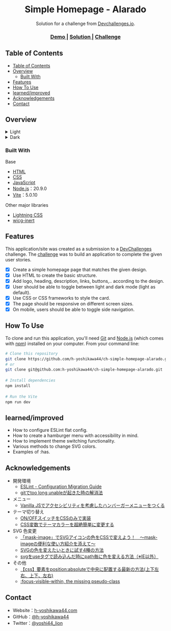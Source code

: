 <!-- Please update value in the {}  -->

<h1 align="center">Simple Homepage - Alarado</h1>

<div align="center">
   Solution for a challenge from  <a href="http://devchallenges.io" target="_blank">Devchallenges.io</a>.
</div>

<div align="center">
  <h3>
    <a href="https://h-yoshikawa44.github.io/ch-simple-homepage-alarado/">
      Demo
    </a>
    <span> | </span>
    <a href="https://devchallenges.io/solution/6352">
      Solution
    </a>
    <span> | </span>
    <a href="https://devchallenges.io/challenge/33">
      Challenge
    </a>
  </h3>
</div>

<!-- TABLE OF CONTENTS -->

## Table of Contents

- [Table of Contents](#table-of-contents)
- [Overview](#overview)
  - [Built With](#built-with)
- [Features](#features)
- [How To Use](#how-to-use)
- [learned/improved](#learnedimproved)
- [Acknowledgements](#acknowledgements)
- [Contact](#contact)

<!-- OVERVIEW -->

## Overview

<details>
  <summary>Light</summary>
    <h3>Desktop</h3>
    <img src="./screenshots/light/desktop.png" alt="overview - light - desktop">
    <h3>Tablet</h3>
    <img src="./screenshots/light/tablet.png" alt="overview - light - tablet">
    <h3>Mobile</h3>
    <img src="./screenshots/light/mobile.png" alt="overview - light - mobile" width="50%">
    <h3>Mobile Menu</h3>
    <img src="./screenshots/light/mobile-menu.png" alt="overview - light - mobile menu" width="50%">
</details>

<details>
  <summary>Dark</summary>
    <h3>Desktop</h3>
    <img src="./screenshots/dark/desktop.png" alt="overview - dark - desktop">
    <h3>Tablet</h3>
    <img src="./screenshots/dark/tablet.png" alt="overview - dark - tablet">
    <h3>Mobile</h3>
    <img src="./screenshots/dark/mobile.png" alt="overview - dark - mobile" width="50%">
    <h3>Mobile Menu</h3>
    <img src="./screenshots/dark/mobile-menu.png" alt="overview - dark - mobile menu" width="50%">
</details>

### Built With

<!-- This section should list any major frameworks that you built your project using. Here are a few examples.-->

Base

- [HTML](https://developer.mozilla.org/ja/docs/Web/HTML)
- [CSS](https://developer.mozilla.org/ja/docs/Web/CSS)
- [JavaScript](https://developer.mozilla.org/ja/docs/Web/JavaScript)
- [Node.js](https://nodejs.org/)：20.9.0
- [Vite](https://ja.vitejs.dev/)：5.0.10

Other major libraries

- [Lightning CSS](https://lightningcss.dev/)
- [wicg-inert](https://github.com/WICG/inert)

## Features

<!-- List the features of your application or follow the template. Don't share the figma file here :) -->

This application/site was created as a submission to a [DevChallenges](https://devchallenges.io/challenges) challenge. The [challenge](https://devchallenges.io/challenge/33) was to build an application to complete the given user stories.

- [x] Create a simple homepage page that matches the given design.
- [x] Use HTML to create the basic structure.
- [x] Add logo, heading, description, links, buttons,.. according to the design.
- [x] User should be able to toggle between light and dark mode (light as default).
- [x] Use CSS or CSS frameworks to style the card.
- [x] The page should be responsive on different screen sizes.
- [x] On mobile, users should be able to toggle side navigation.

## How To Use

<!-- Example: -->

To clone and run this application, you'll need [Git](https://git-scm.com) and [Node.js](https://nodejs.org/en/download/) (which comes with [npm](https://www.npmjs.com/)) installed on your computer. From your command line:

```bash
# Clone this repository
git clone https://github.com/h-yoshikawa44/ch-simple-homepage-alarado.git
# or
git clone git@github.com:h-yoshikawa44/ch-simple-homepage-alarado.git

# Install dependencies
npm install

# Run the Vite
npm run dev
```

## learned/improved

- How to configure ESLint flat config.
- How to create a hamburger menu with accessibility in mind.
- How to implement theme switching functionality.
- Various methods to change SVG colors.
- Examples of :has.

## Acknowledgements

<!-- This section should list any articles or add-ons/plugins that helps you to complete the project. This is optional but it will help you in the future. For exmpale -->

- 開発環境
  - [ESLint - Configuration Migration Guide](https://eslint.org/docs/latest/use/configure/migration-guide)
  - [gitでtoo long unableが起きた時の解消法](https://zenn.dev/uyawer/articles/tech-20220523-git-too-long-unable)
- メニュー
  - [Vanilla JSでアクセシビリティを考慮したハンバーガーメニューをつくる](https://zenn.dev/h_ymt/articles/69b9ee1b43b14d)
- テーマ切り替え
  - [ON/OFFスイッチをCSSのみで実装](https://webparts.cman.jp/button/onoff/)
  - [CSS変数でテーマカラーを超絶簡単に変更する](https://pennn.me/css%E5%A4%89%E6%95%B0%E3%81%A7%E3%83%86%E3%83%BC%E3%83%9E%E3%82%AB%E3%83%A9%E3%83%BC%E3%82%92%E8%B6%85%E7%B5%B6%E7%B0%A1%E5%8D%98%E3%81%AB%E5%A4%89%E6%9B%B4%E3%81%99%E3%82%8B/)
- SVG 色変更
  - [「mask-image」でSVGアイコンの色をCSSで変えよう！　～mask-imageの便利な使い方紹介を添えて～](https://zenn.dev/kagan/articles/cf3332462262f1)
  - [SVGの色を変えたいときに試す4種の方法](https://ticketnote.dev/ticket/N1LsAm5SMGHV8GRrScyG)
  - [svgをuseタグで読み込んだ時にpath毎に色を変える方法（※IE以外）](https://oksho.net/html/svg-use-path-color-change/)
- その他
  - [【css】要素をposition:absoluteで中央に配置する最新の方法(上下左右、上下、左右)](https://arts-factory.net/position/)
  - [:focus-visible-within, the missing pseudo-class](https://larsmagnus.co/blog/focus-visible-within-the-missing-pseudo-class)

## Contact

- Website：[h-yoshikawa44.com](https://h-yoshikawa44.com)
- GitHub：[@h-yoshikawa44](https://github.com/h-yoshikawa44)
- Twitter：[@yoshi44_lion](https://twitter.com/yoshi44_lion)
